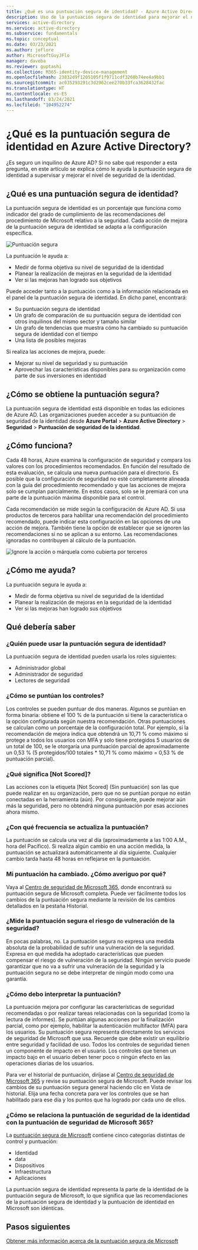 ```yaml
---
title: ¿Qué es una puntuación segura de identidad? - Azure Active Directory
description: Uso de la puntuación segura de identidad para mejorar el nivel de seguridad del directorio
services: active-directory
ms.service: active-directory
ms.subservice: fundamentals
ms.topic: conceptual
ms.date: 03/23/2021
ms.author: joflore
author: MicrosoftGuyJFlo
manager: daveba
ms.reviewer: guptashi
ms.collection: M365-identity-device-management
ms.openlocfilehash: 23832d9f1205105f1f9711cdf3260b74ee4a9bb1
ms.sourcegitcommit: ac035293291c3d2962cee270b33fca3628432fac
ms.translationtype: HT
ms.contentlocale: es-ES
ms.lasthandoff: 03/24/2021
ms.locfileid: "104952274"
---
```

# <a name="what-is-the-identity-secure-score-in-azure-active-directory"></a>¿Qué es la puntuación segura de identidad en Azure Active Directory?

¿Es seguro un inquilino de Azure AD? Si no sabe qué responder a esta pregunta, en este artículo se explica cómo le ayuda la puntuación segura de identidad a supervisar y mejorar el nivel de seguridad de la identidad.

## <a name="what-is-an-identity-secure-score"></a>¿Qué es una puntuación segura de identidad?

La puntuación segura de identidad es un porcentaje que funciona como indicador del grado de cumplimiento de las recomendaciones del procedimiento de Microsoft relativo a la seguridad. Cada acción de mejora de la puntuación segura de identidad se adapta a la configuración específica.  

![Puntuación segura](./media/identity-secure-score/identity-secure-score-overview.png)

La puntuación le ayuda a:

- Medir de forma objetiva su nivel de seguridad de la identidad
- Planear la realización de mejoras en la seguridad de la identidad
- Ver si las mejoras han logrado sus objetivos

Puede acceder tanto a la puntuación como a la información relacionada en el panel de la puntuación segura de identidad. En dicho panel, encontrará:

- Su puntuación segura de identidad
- Un grafo de comparación de su puntuación segura de identidad con otros inquilinos del mismo sector y tamaño similar
- Un grafo de tendencias que muestra cómo ha cambiado su puntuación segura de identidad con el tiempo
- Una lista de posibles mejoras

Si realiza las acciones de mejora, puede:

- Mejorar su nivel de seguridad y su puntuación
- Aprovechar las características disponibles para su organización como parte de sus inversiones en identidad

## <a name="how-do-i-get-my-secure-score"></a>¿Cómo se obtiene la puntuación segura?

La puntuación segura de identidad está disponible en todas las ediciones de Azure AD. Las organizaciones pueden acceder a su puntuación de seguridad de la identidad desde **Azure Portal** > **Azure Active Directory** > **Seguridad** > **Puntuación de seguridad de la identidad**.

## <a name="how-does-it-work"></a>¿Cómo funciona?

Cada 48 horas, Azure examina la configuración de seguridad y compara los valores con los procedimientos recomendados. En función del resultado de esta evaluación, se calcula una nueva puntuación para el directorio. Es posible que la configuración de seguridad no esté completamente alineada con la guía del procedimiento recomendado y que las acciones de mejora solo se cumplan parcialmente. En estos casos, solo se le premiará con una parte de la puntuación máxima disponible para el control.

Cada recomendación se mide según la configuración de Azure AD. Si usa productos de terceros para habilitar una recomendación del procedimiento recomendado, puede indicar esta configuración en las opciones de una acción de mejora. También tiene la opción de establecer que se ignoren las recomendaciones si no se aplican a su entorno. Las recomendaciones ignoradas no contribuyen al cálculo de la puntuación.

![Ignore la acción o márquela como cubierta por terceros](./media/identity-secure-score/identity-secure-score-ignore-or-third-party-reccomendations.png)

## <a name="how-does-it-help-me"></a>¿Cómo me ayuda?

La puntuación segura le ayuda a:

- Medir de forma objetiva su nivel de seguridad de la identidad
- Planear la realización de mejoras en la seguridad de la identidad
- Ver si las mejoras han logrado sus objetivos

## <a name="what-you-should-know"></a>Qué debería saber

### <a name="who-can-use-the-identity-secure-score"></a>¿Quién puede usar la puntuación segura de identidad?

La puntuación segura de identidad pueden usarla los roles siguientes:

- Administrador global
- Administrador de seguridad
- Lectores de seguridad

### <a name="how-are-controls-scored"></a>¿Cómo se puntúan los controles?

Los controles se pueden puntuar de dos maneras. Algunos se puntúan en forma binaria: obtiene el 100 % de la puntuación si tiene la característica o la opción configurada según nuestra recomendación. Otras puntuaciones se calculan como un porcentaje de la configuración total. Por ejemplo, si la recomendación de mejora indica que obtendrá un 10,71 % como máximo si protege a todos los usuarios con MFA y solo tiene protegidos 5 usuarios de un total de 100, se le otorgaría una puntuación parcial de aproximadamente un 0,53 % (5 protegidos/100 totales * 10,71 % como máximo = 0,53 % de puntuación parcial).

### <a name="what-does-not-scored-mean"></a>¿Qué significa [Not Scored]?

Las acciones con la etiqueta [Not Scored] (Sin puntuación) son las que puede realizar en su organización, pero que no se puntúan porque no están conectadas en la herramienta (aún). Por consiguiente, puede mejorar aún más la seguridad, pero no obtendrá ninguna puntuación por esas acciones ahora mismo.

### <a name="how-often-is-my-score-updated"></a>¿Con qué frecuencia se actualiza la puntuación?

La puntuación se calcula una vez al día (aproximadamente a las 1:00 A.M., hora del Pacífico). Si realiza algún cambio en una acción medida, la puntuación se actualizará automáticamente al día siguiente. Cualquier cambio tarda hasta 48 horas en reflejarse en la puntuación.

### <a name="my-score-changed-how-do-i-figure-out-why"></a>Mi puntuación ha cambiado. ¿Cómo averiguo por qué?

Vaya al [Centro de seguridad de Microsoft 365](https://security.microsoft.com/), donde encontrará su puntuación segura de Microsoft completa. Puede ver fácilmente todos los cambios de la puntuación segura mediante la revisión de los cambios detallados en la pestaña Historial.

### <a name="does-the-secure-score-measure-my-risk-of-getting-breached"></a>¿Mide la puntuación segura el riesgo de vulneración de la seguridad?

En pocas palabras, no. La puntuación segura no expresa una medida absoluta de la probabilidad de sufrir una vulneración de la seguridad. Expresa en qué medida ha adoptado características que pueden compensar el riesgo de vulneración de la seguridad. Ningún servicio puede garantizar que no va a sufrir una vulneración de la seguridad y la puntuación segura no se debe interpretar de ningún modo como una garantía.

### <a name="how-should-i-interpret-my-score"></a>¿Cómo debo interpretar la puntuación?

La puntuación mejora por configurar las características de seguridad recomendadas o por realizar tareas relacionadas con la seguridad (como la lectura de informes). Se puntúan algunas acciones por la finalización parcial, como por ejemplo, habilitar la autenticación multifactor (MFA) para los usuarios. Su puntuación segura representa directamente los servicios de seguridad de Microsoft que usa. Recuerde que debe existir un equilibrio entre seguridad y facilidad de uso. Todos los controles de seguridad tienen un componente de impacto en el usuario. Los controles que tienen un impacto bajo en el usuario deben tener poco o ningún efecto en las operaciones diarias de los usuarios.

Para ver el historial de puntuación, diríjase al [Centro de seguridad de Microsoft 365](https://security.microsoft.com/) y revise su puntuación segura de Microsoft. Puede revisar los cambios de su puntuación segura general haciendo clic en Vista de historial. Elija una fecha concreta para ver los controles que se han habilitado para ese día y los puntos que ha logrado por cada uno de ellos.

### <a name="how-does-the-identity-secure-score-relate-to-the-microsoft-365-secure-score"></a>¿Cómo se relaciona la puntuación de seguridad de la identidad con la puntuación de seguridad de Microsoft 365?

La [puntuación segura de Microsoft](/office365/securitycompliance/microsoft-secure-score) contiene cinco categorías distintas de control y puntuación:

- Identidad
- data
- Dispositivos
- Infraestructura
- Aplicaciones

La puntuación segura de identidad representa la parte de la identidad de la puntuación segura de Microsoft, lo que significa que las recomendaciones de la puntuación segura de identidad y la puntuación de identidad en Microsoft son idénticas.

## <a name="next-steps"></a>Pasos siguientes

[Obtener más información acerca de la puntuación segura de Microsoft](/office365/securitycompliance/microsoft-secure-score)